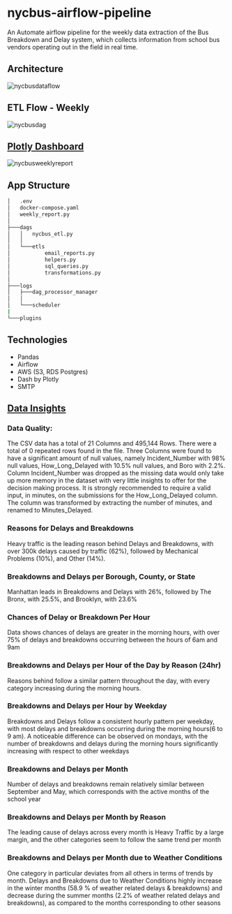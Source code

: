 # nycbus-airflow-pipeline
An Automate airflow pipeline for the weekly data extraction of the Bus Breakdown and Delay system, which collects information from school bus vendors operating out in the field in real time.

## Architecture
![nycbusdataflow](https://user-images.githubusercontent.com/92554847/172236991-f660c3fd-0b81-466e-898a-d2fab8d7398d.jpg)
## ETL Flow - Weekly
![nycbusdag](https://user-images.githubusercontent.com/92554847/172236938-8e23fac9-d893-45d0-bc7b-b0af55fe16f3.gif)

## [Plotly Dashboard](https://nycbusweeklyreport.herokuapp.com/)
![nycbusweeklyreport](https://user-images.githubusercontent.com/92554847/172236955-1261b7ca-b773-40d6-9c4d-277e62aefb09.gif)

## App Structure
```bash
│   .env
│   docker-compose.yaml
│   weekly_report.py
│
├───dags
│   │   nycbus_etl.py
│   │
│   └───etls
│           email_reports.py
│           helpers.py
│           sql_queries.py
│           transformations.py
│
├───logs
│   ├───dag_processor_manager
│   │       
│   └───scheduler
|
└───plugins
```
## Technologies
- Pandas
- Airflow
- AWS (S3, RDS Postgres)
- Dash by Plotly
- SMTP

## [Data Insights](https://docs.google.com/presentation/d/1SJt3RG8Wf37v_mg00TM423DSFkN3jBYMJPAQ58Zwx_Y/edit?usp=sharing)

### Data Quality: 
The CSV data has a total of 21 Columns and 495,144 Rows. There were a total of 0 repeated rows found in the file. Three Columns were found to have a significant amount of null values, namely Incident_Number  with 98% null values, How_Long_Delayed with 10.5% null values, and Boro with 2.2%. Column Incident_Number was dropped as the missing data would only take up more memory in the dataset with very little insights to offer for the decision making process.
It is strongly recommended to require a valid input, in minutes, on the submissions for the How_Long_Delayed column. The column was transformed by extracting the number of minutes, and renamed to Minutes_Delayed.

### Reasons for Delays and Breakdowns
Heavy traffic is the leading reason behind Delays and Breakdowns, with over 300k delays caused by traffic (62%), followed by Mechanical Problems (10%), and Other (14%).

### Breakdowns and Delays per Borough, County, or State
Manhattan leads in Breakdowns and Delays with 26%, followed by The Bronx, with 25.5%, and Brooklyn, with 23.6%

### Chances of Delay or Breakdown Per Hour
Data shows chances of delays are greater in the morning hours, with over 75% of delays and breakdowns occurring between the hours of 6am and 9am

### Breakdowns and Delays per Hour of the Day by Reason (24hr)
Reasons behind follow a similar pattern throughout the day, with every category increasing during the morning hours.

### Breakdowns and Delays per Hour by Weekday
Breakdowns and Delays follow a consistent hourly pattern per weekday, with most delays and breakdowns occurring during the morning hours(6 to 9 am). A noticeable difference can be observed on mondays, with the number of breakdowns and delays during the morning hours significantly increasing with respect to other weekdays

### Breakdowns and Delays per Month
Number of delays and breakdowns remain relatively similar between September and May, which corresponds with the active months of the school year

### Breakdowns and Delays per Month by Reason
The leading cause of delays across every month is Heavy Traffic by a large margin, and the other categories seem to follow the same trend per month

### Breakdowns and Delays per Month due to Weather Conditions
One category in particular deviates from all others in terms of trends by month. Delays and Breakdowns due to Weather Conditions highly increase in the winter months (58.9 % of weather related delays & breakdowns) and decrease during the summer months (2.2% of weather related delays and breakdowns), as compared to the months corresponding to other seasons

